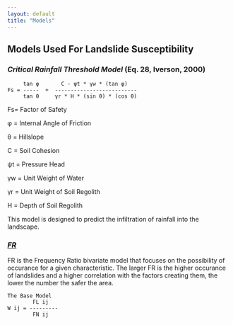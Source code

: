 ```yaml
---
layout: default
title: "Models"
---
```


## Models Used For Landslide Susceptibility

### *Critical Rainfall Threshold Model* (Eq. 28, Iverson, 2000)
```
     tan φ       C - ψt * γw * (tan φ)
Fs = -----  +  --------------------------
     tan θ     γr * H * (sin θ) * (cos θ)
```

Fs= Factor of Safety

φ = Internal Angle of Friction

θ = Hillslope

C = Soil Cohesion

ψt = Pressure Head

γw = Unit Weight of Water

γr = Unit Weight of Soil Regolith

H = Depth of Soil Regolith


This model is designed to predict the infiltration of rainfall into the landscape. 

### [*FR*](https://www.mdpi.com/2073-4441/11/7/1402)

FR is the Frequency Ratio bivariate model that focuses on the possibility of occurance for a given characteristic. The larger FR is the higher occurance of landslides and a higher correlation with the factors creating them, the lower the number the safer the area. 
```
The Base Model
        FL ij
W ij = ---------
        FN ij
```
